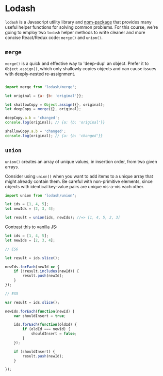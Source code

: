 # Lodash

`lodash` is a Javascript utility library and [npm-package][lodash] that provides many useful helper functions for solving common problems. For this course, we're going to employ two `lodash` helper methods to write cleaner and more concise React/Redux code: `merge()` and `union()`.

## `merge`

`merge()` is a quick and effective way to 'deep-dup' an object. Prefer it to `Object.assign()`, which only shallowly copies objects and can cause issues with deeply-nested re-assignment.

```js

import merge from 'lodash/merge';

let original = {a: {b: 'original'}};

let shallowCopy = Object.assign({}, original);
let deepCopy = merge({}, original);

deepCopy.a.b = 'changed';
console.log(original); // {a: {b: 'original'}}

shallowCopy.a.b = 'changed';
console.log(original); // {a: {b: 'changed'}}

```

## `union`

`union()` creates an array of unique values, in insertion order, from two given arrays.

Consider using `union()` when you want to add items to a unique array that
might already contain them. Be careful with non-primitive elements, since objects with identical key-value
pairs are unique vis-a-vis each other.


```js
import union from 'lodash/union';

let ids = [1, 4, 5];
let newIds = [2, 3, 4];

let result = union(ids, newIds); //=> [1, 4, 5, 2, 3]
```

Contrast this to vanilla JS:

```js
let ids = [1, 4, 5];
let newIds = [2, 3, 4];

// ES6

let result = ids.slice();

newIds.forEach(newId => {
	if (!result.includes(newId)) {
		result.push(newId);
	}
});

// ES5

var result = ids.slice();

newIds.forEach(function(newId) {
	var shouldInsert = true;

	ids.forEach(function(oldId) {
		if (oldId === newId) {
			shouldInsert = false;
		}
	});

	if (shouldInsert) {
		result.push(newId);
	}

});

```

[lodash]: https://www.npmjs.com/package/lodash
[dan-tweet]: https://twitter.com/dan_abramov/status/605691126549508096
